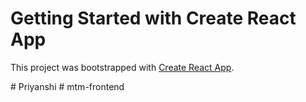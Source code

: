 # Getting Started with Create React App

This project was bootstrapped with [Create React App](https://github.com/facebook/create-react-app).

#   P r i y a n s h i  
 #   m t m - f r o n t e n d  
 